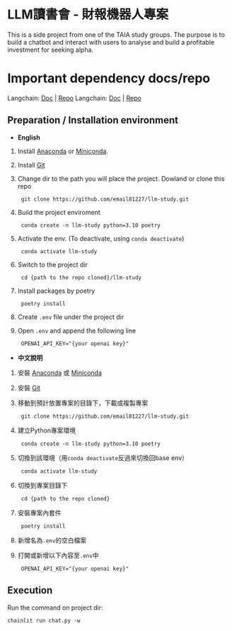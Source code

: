# LLM讀書會 - 財報機器人專案


This is a side project from one of the TAIA study groups. The purpose is to build a chatbot and interact with users to analyse and build a profitable investment for seeking alpha.

# Important dependency docs/repo
Langchain: [Doc]() | [Repo](https://github.com/langchain-ai/langchain)
Langchain: [Doc]() | [Repo](https://github.com/Chainlit/chainlit)



Preparation / Installation environment
---
* **English**

1. Install [Anaconda](https://www.anaconda.com/download) or [Miniconda](https://docs.conda.io/projects/miniconda/en/latest/).
2. Install [Git](https://git-scm.com/downloads)
3. Change dir to the path you will place the project. Dowland or clone this repo

        git clone https://github.com/email81227/llm-study.git

4. Build the project enviroment

        conda create -n llm-study python=3.10 poetry
        
5. Activate the env. (To deactivate, using `conda deactivate`)

        conda activate llm-study 
        
6. Switch to the project dir

        cd {path to the repo cloned}/llm-study
        
7. Install packages by poetry

        poetry install
        
8. Create `.env` file under the project dir
9. Open `.env` and append the following line

        OPENAI_API_KEY="{your openai key}"
        
* **中文說明**

1. 安裝 [Anaconda](https://www.anaconda.com/download) 或 [Miniconda](https://docs.conda.io/projects/miniconda/en/latest/)
2. 安裝 [Git](https://git-scm.com/downloads)
3. 移動到預計放置專案的目錄下，下載或複製專案

        git clone https://github.com/email81227/llm-study.git

4. 建立Python專案環境

        conda create -n llm-study python=3.10 poetry
        
5. 切換到該環境（用`conda deactivate`反過來切換回base env）

        conda activate llm-study 
        
6. 切換到專案目錄下
        
        cd {path to the repo cloned}
        
7. 安裝專案內套件

        poetry install 
        
8. 新增名為`.env`的空白檔案
9. 打開或新增以下內容至`.env`中

        OPENAI_API_KEY="{your openai key}"


Execution
---

Run the command on project dir:

```
chainlit run chat.py -w
```

